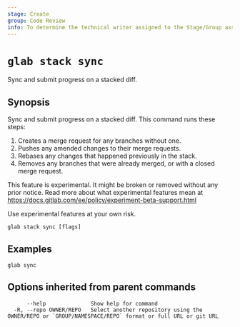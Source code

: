 ```yaml
---
stage: Create
group: Code Review
info: To determine the technical writer assigned to the Stage/Group associated with this page, see https://about.gitlab.com/handbook/product/ux/technical-writing/#assignments
---
```


<!--
This documentation is auto generated by a script.
Please do not edit this file directly. Run `make gen-docs` instead.
-->

# `glab stack sync`

Sync and submit progress on a stacked diff.

## Synopsis

Sync and submit progress on a stacked diff. This command runs these steps:

1. Creates a merge request for any branches without one.
1. Pushes any amended changes to their merge requests.
1. Rebases any changes that happened previously in the stack.
1. Removes any branches that were already merged, or with a closed merge request.

This feature is experimental. It might be broken or removed without any prior notice.
Read more about what experimental features mean at
<https://docs.gitlab.com/ee/policy/experiment-beta-support.html>

Use experimental features at your own risk.

```plaintext
glab stack sync [flags]
```

## Examples

```plaintext
glab sync

```

## Options inherited from parent commands

```plaintext
      --help              Show help for command
  -R, --repo OWNER/REPO   Select another repository using the OWNER/REPO or `GROUP/NAMESPACE/REPO` format or full URL or git URL
```
